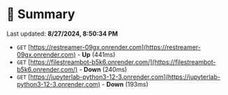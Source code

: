 # 📖 Summary
Last updated: **8/27/2024, 8:50:34 PM**

- `GET` [https://restreamer-09gx.onrender.com](https://restreamer-09gx.onrender.com) - **Up** (441ms)
- `GET` [https://filestreambot-b5k6.onrender.com/](https://filestreambot-b5k6.onrender.com/) - **Down** (240ms)
- `GET` [https://jupyterlab-python3-12-3.onrender.com](https://jupyterlab-python3-12-3.onrender.com) - **Down** (193ms)
